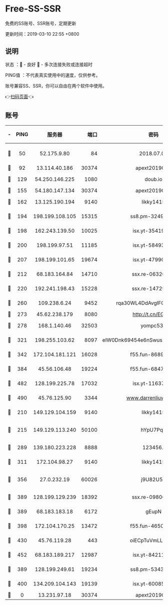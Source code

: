 # Free-SS-SSR

免费的SS账号、SSR账号，定期更新

更新时间：2019-03-10 22:55 +0800

## 说明

状态     ：🙂 - 良好 🙁 - 多次连接失败或连接超时

PING值   ：不代表真实使用中的速度，仅供参考。

账号兼容SS、SSR，你可以自由在两个软件中使用。

👉[扫码页面](https://liesauer.github.io/Free-SS-SSR/)👈

## 账号

|-|PING|服务器|端口|密码|加密方式|区域|
|:----:|:----:|:-----:|-----:|:----:|:----:|:----:|
|🙂|50|52.175.9.80|84|2018.07.07|chacha20-ietf-poly1305|HK|
|🙂|92|13.114.40.186|30374|apext2019006|chacha20|JP|
|🙂|129|54.250.146.225|1080|doub.io|aes-256-cfb|JP|
|🙂|155|54.180.147.134|30374|apext2019006|chacha20|KR|
|🙂|162|13.125.190.194|9140|likky1415|aes-256-cfb|KR|
|🙂|194|198.199.108.105|15315|ss8.pm-32497481|aes-256-cfb|US|
|🙂|198|162.243.139.50|10025|isx.yt-35419673|aes-256-cfb|US|
|🙂|200|198.199.97.51|11185|isx.yt-58493850|aes-256-cfb|US|
|🙂|207|198.199.101.65|19674|isx.yt-47990500|aes-256-cfb|US|
|🙂|212|68.183.164.84|14710|ssx.re-06320738|aes-256-cfb|US|
|🙂|220|192.241.198.43|15228|ssx.re-14729949|aes-256-cfb|US|
|🙂|260|109.238.6.24|9452|rqa30WL4DdAvgIFG6Fs3znzTa|aes-256-cfb|FR|
|🙂|273|45.62.238.179|8080|http://t.cn/EGJIyrl|rc4-md5|CA|
|🙂|278|168.1.140.46|32503|yompc535|aes-256-cfb|AU|
|🙂|321|198.255.103.62|8097|eIW0Dnk69454e6nSwuspv9DmS201tQ0D|aes-256-cfb|US|
|🙂|342|172.104.181.121|16028|f55.fun-86890630|aes-256-cfb|SG|
|🙂|384|45.56.106.48|19224|f55.fun-68474983|aes-256-cfb|US|
|🙂|482|128.199.225.78|17032|isx.yt-11637665|aes-256-cfb|SG|
|🙂|490|45.76.125.90|3344|www.darrenliuwei.com|aes-256-cfb|AU|
|🙂|210|149.129.104.159|9140|likky1415|aes-256-cfb|HK|
|🙂|215|149.129.113.240|50100|hYpU7PqP|chacha20-ietf-poly1305|CN|
|🙂|289|139.180.223.228|8888|123456..|aes-256-cfb|JP|
|🙂|311|172.104.98.27|9140|likky1415|aes-256-cfb|JP|
|🙂|356|27.0.232.19|60026|j9U82U53|xchacha20-ietf-poly1305|HK|
|🙂|389|128.199.129.239|18392|ssx.re-09806935|aes-256-cfb|SG|
|🙂|389|68.183.183.18|6172|gEupN|aes-256-cfb|SG|
|🙂|398|172.104.170.25|13472|f55.fun-46502353|aes-256-cfb|SG|
|🙂|430|45.76.119.28|443|oiECpTuVmLLxk4Ts|aes-256-cfb|AU|
|🙂|452|68.183.189.217|12987|isx.yt-84211383|aes-256-cfb|SG|
|🙁|389|128.199.249.61|19234|ss8.pm-53433179|aes-256-cfb|SG|
|🙁|400|134.209.104.143|19139|isx.yt-60085477|aes-256-cfb|SG|
|🙁|0|13.231.97.18|30374|apext2019006|chacha20|JP|
